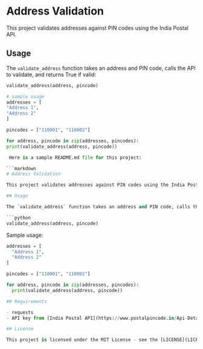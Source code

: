 # Address Validation

This project validates addresses against PIN codes using the India Postal API.

## Usage

The `validate_address` function takes an address and PIN code, calls the API to validate, and returns True if valid:

```python
validate_address(address, pincode)

# sample usage
addresses = [
"Address 1",
"Address 2"  
]

pincodes = ["110001", "110002"]

for address, pincode in zip(addresses, pincodes):
print(validate_address(address, pincode))

 Here is a sample README.md file for this project:

```markdown
# Address Validation

This project validates addresses against PIN codes using the India Postal API.

## Usage

The `validate_address` function takes an address and PIN code, calls the API to validate, and returns True if valid:

```python
validate_address(address, pincode)
```

Sample usage:

```python
addresses = [
  "Address 1",
  "Address 2"  
]

pincodes = ["110001", "110002"]

for address, pincode in zip(addresses, pincodes):
  print(validate_address(address, pincode)) 

## Requirements

- requests
- API key from [India Postal API](https://www.postalpincode.in/Api-Details)

## License

This project is licensed under the MIT License - see the [LICENSE](LICENSE) file for details.
